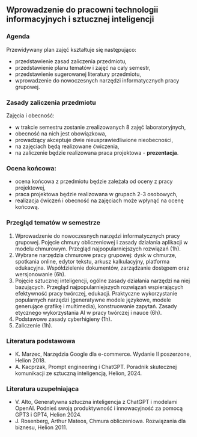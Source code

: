 ## Wprowadzenie do pracowni technologii informacyjnych i sztucznej inteligencji

### Agenda
Przewidywany plan zajęć kształtuje się następująco:
* przedstawienie zasad zaliczenia przedmiotu,
* przedstawienie planu tematów i zajęć na cały semestr,
* przedstawienie sugerowanej literatury przedmiotu,
* wprowadzenie do nowoczesnych narzędzi informatycznych pracy grupowej.

### Zasady zaliczenia przedmiotu
Zajęcia i obecność:
* w trakcie semestru zostanie zrealizowanych 8 zajęć laboratoryjnych,
* obecność na nich jest obowiązkowa,
* prowadzący akceptuje dwie nieusprawiedliwione nieobecności,
* na zajęciach będą realizowane ćwiczenia,
* na zaliczenie będzie realizowana praca projektowa - **prezentacja**.

### Ocena końcowa:
* ocena końcowa z przedmiotu będzie zależała od oceny z pracy projektowej,
* praca projektowa będzie realizowana w grupach 2-3 osobowych,
* realizacja ćwiczeń i obecność na zajęciach może wpłynąć na ocenę końcową.

### Przegląd tematów w semestrze
1. Wprowadzenie do nowoczesnych narzędzi informatycznych pracy grupowej. Pojęcie chmury
   obliczeniowej i zasady działania aplikacji w modelu chmurowym. Przegląd najpopularniejszych
   rozwiązań (1h).
2. Wybrane narzędzia chmurowe pracy grupowej: dysk w chmurze, spotkania online, edytor tekstu, arkusz
   kalkulacyjny, platforma edukacyjna. Współdzielenie dokumentów, zarządzanie dostępem oraz
   wersjonowanie (6h).
3. Pojęcie sztucznej inteligencji, ogólne zasady działania narzędzi na niej bazujących. Przegląd
   najpopularniejszych rozwiązań wspierających efektywność pracy twórczej, edukacji. Praktyczne
   wykorzystanie popularnych narzędzi (generatywne modele językowe, modele generujące grafikę i multimedia), konstruowanie zapytań. 
   Zasady etycznego wykorzystania AI w pracy twórczej i nauce (6h).
4. Podstawowe zasady cyberhigieny (1h).
5. Zaliczenie (1h).

### Literatura podstawowa
* K. Marzec, Narzędzia Google dla e-commerce. Wydanie II poszerzone, Helion 2018.
* A. Kacprzak, Prompt engineering i ChatGPT. Poradnik skutecznej komunikacji ze sztuczną inteligencją, Helion, 2024.

### Literatura uzupełniająca
* V. Alto, Generatywna sztuczna inteligencja z ChatGPT i modelami OpenAI. Podnieś swoją produktywność i innowacyjność za pomocą
  GPT3 i GPT4, Helion 2024.
* J. Rosenberg, Arthur Mateos, Chmura obliczeniowa. Rozwiązania dla biznesu, Helion 2011.
